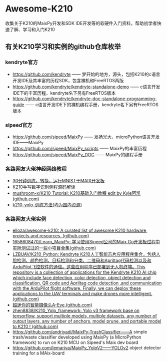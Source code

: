 # Awesome-K210
收集关于K210的MaixPy开发和SDK IDE开发等的软硬件入门资料，帮助初学者快速了解、学习和入门K210

## 有关K210学习和实例的github仓库枚举

### kendryte官方

-   https://github.com/kendryte —— 梦开始的地方，源头，包括K210的c语言开发IDE及其丰富的历程SDK，包含裸机和FreeRTOS两版
-   https://github.com/kendryte/kendryte-standalone-demo —— c语言开发IDE下的丰富历程，kendryte名下另有FreeRTOS版本
-   https://github.com/kendryte/kendryte-doc-standalone-programming-guide —— c语言开发IDE下的裸机编程手册，kendryte名下另有FreeRTOS版本

### sipeed官方

-   https://github.com/sipeed/MaixPy —— 发扬光大，microPython语言开发IDE——MaixPy
-   https://github.com/sipeed/MaixPy_scripts —— MaixPy的丰富历程
-   https://github.com/sipeed/MaixPy_DOC —— MaixPy的编程手册

### 各路网友大佬神经网络教程

-   [30分钟训练，转换，运行MNIST于MAIX开发板](https://blog.sipeed.com/p/518.html)
-   [K210手写数字识别例程源码解读](https://blog.sipeed.com/p/652.html#more-652)
-   [mushroom-x/K210_Tutorial: K210基础入门教程 edit by Kyle阿凯 (github.com)](https://github.com/mushroom-x/K210_Tutorial)
-   [k210-yolo-训练方法(均为国内资源)](https://cn.bbs.sipeed.com/d/149-k210-yolo)

### 各路网友大佬实例

-   [elloza/awesome-k210: A curated list of awesome K210 hardware, projects and resources. (github.com)](https://github.com/elloza/awesome-k210)
-   [1658608470/Learn_MaixPy: 学习使用Sipeed公司的Maix Go开发板过程中实际测试过的一些小项目合集(github.com)](https://github.com/1658608470/Learn_MaixPy)
-   [LZBUAV/K210_Python: Kendryte K210人工智能芯片应用程序集合，包括人脸检测、颜色检测、目标检测和分类、二维码和Apriltag代码检测以及和ArduPilot飞控软件的通信。这些应用程序已部署到无人机终端。This repository is a collection of applications for the Kendryte K210 AI chip which include face detection, color detection, object detection and classification, QR code and Apriltag code detection ,and communication with the ArduPilot flight software. Finally, we can deploy these applications to the UAV terminals and make drones more intelligent. (github.com)](https://github.com/LZBUAV/K210_Python)
-   [超迷你的智能摄像头A-Eye,(github.com)](https://github.com/peng-zhihui/A-Eye)
-   [zhen8838/K210_Yolo_framework: Yolo v3 framework base on tensorflow, support multiple models, multiple datasets, any number of output layers, any number of anchors, model prune, and portable model to K210 ! (github.com)](https://github.com/zhen8838/K210_Yolo_framework)
-   https://github.com/andriyadi/MaixPy-TrashClassifier——A simple trash/waste classifier developed using MaixPy (a MicroPython framework) to run on K210 MCU on Sipeed's Maix dev board
-   https://github.com/lemariva/MaixPy_YoloV2——YOLOv2 object detector training for a MAix-board

